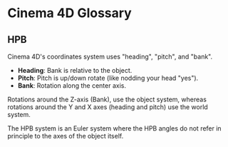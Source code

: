 # Cinema 4D Glossary

## HPB

Cinema 4D's coordinates system uses "heading", "pitch", and "bank".

- **Heading**: Bank is relative to the object.
- **Pitch**: Pitch is up/down rotate (like nodding your head "yes").
- **Bank**:  Rotation along the center axis.

Rotations around the Z-axis (Bank), use the object system, whereas rotations around the Y and X axes (heading and pitch) use the world system.

The HPB system is an Euler system where the HPB angles do not refer in principle to the axes of the object itself.
